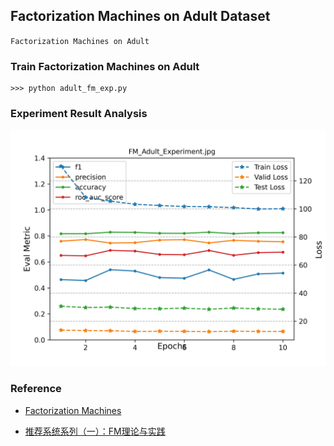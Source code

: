 ## Factorization Machines on Adult Dataset
`Factorization Machines on Adult`

### Train Factorization Machines on Adult

```angular2html
>>> python adult_fm_exp.py
```

### Experiment Result Analysis

![avatar](./results/Model_LR0.0005_Batch128_LossBCEWithLogitsLoss/FM_Adult_Experiment.jpg)

### Reference

- [Factorization Machines](www.csie.ntu.edu.tw/~b97053/paper/Rendle2010FM.pdf)

- [推荐系统系列（一）：FM理论与实践](https://zhuanlan.zhihu.com/p/89639306?utm_source=wechat_session&utm_medium=social&utm_oi=557982986126036992)
